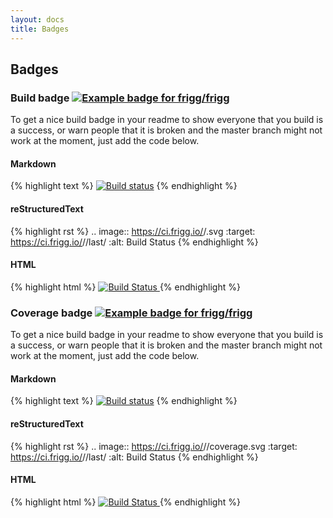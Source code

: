 ```yaml
---
layout: docs
title: Badges
---
```


## Badges

### Build badge [![Example badge for frigg/frigg](https://ci.frigg.io/frigg/frigg.svg)](https://ci.frigg.io/frigg/frigg/last/)

To get a nice build badge in your readme to show everyone that you build is a success, or warn people that it is broken and the master branch might not work at the moment, just add the code below.

#### Markdown
{% highlight text %}
[![Build status](https://ci.frigg.io/<owner>/<repo>.svg)](https://ci.frigg.io/<owner>/<repo>/last/)
{% endhighlight %}

#### reStructuredText
{% highlight rst %}
.. image:: https://ci.frigg.io/<owner>/<repo>.svg
     :target: https://ci.frigg.io/<owner>/<repo>/last/
     :alt: Build Status
{% endhighlight %}

#### HTML
{% highlight html %}
<a href="https://ci.frigg.io/<owner>/<repo>/last/">
  <img src="https://ci.frigg.io/<owner>/<repo>.svg" alt="Build Status" />
</a>
{% endhighlight %}


### Coverage badge [![Example badge for frigg/frigg](https://ci.frigg.io/frigg/frigg/coverage.svg)](https://ci.frigg.io/frigg/frigg/last/)

To get a nice build badge in your readme to show everyone that you build is a success, or warn people that it is broken and the master branch might not work at the moment, just add the code below.

#### Markdown
{% highlight text %}
[![Build status](https://ci.frigg.io/<owner>/<repo>/coverage.svg)](https://ci.frigg.io/<owner>/<repo>/last/)
{% endhighlight %}


#### reStructuredText
{% highlight rst %}
.. image:: https://ci.frigg.io/<owner>/<repo>/coverage.svg
     :target: https://ci.frigg.io/<owner>/<repo>/last/
     :alt: Build Status
{% endhighlight %}


#### HTML
{% highlight html %}
<a href="https://ci.frigg.io/coverage/<owner>/<repo>/last/">
  <img src="https://ci.frigg.io/<owner>/<repo>.svg" alt="Build Status" />
</a>
{% endhighlight %}

